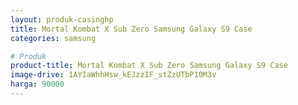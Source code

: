 ```yaml
---
layout: produk-casinghp
title: Mortal Kombat X Sub Zero Samsung Galaxy S9 Case
categories: samsung

# Produk
product-title: Mortal Kombat X Sub Zero Samsung Galaxy S9 Case
image-drive: 1AYIaWhhHsw_kEJzzIF_stZzUTbP10M3v
harga: 90000
---
```

